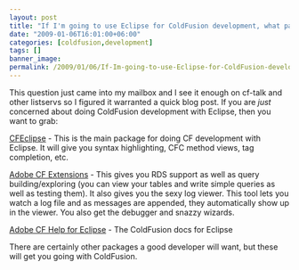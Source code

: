 ```yaml
---
layout: post
title: "If I'm going to use Eclipse for ColdFusion development, what packages do I need?"
date: "2009-01-06T16:01:00+06:00"
categories: [coldfusion,development]
tags: []
banner_image: 
permalink: /2009/01/06/If-Im-going-to-use-Eclipse-for-ColdFusion-development-what-packages-do-I-need
---
```


This question just came into my mailbox and I see it enough on cf-talk and other listservs so I figured it warranted a quick blog post. If you are <i>just</i> concerned about doing ColdFusion development with Eclipse, then you want to grab:

<a href="www.cfeclipse.org">CFEclipse</a> - This is the main package for doing CF development with Eclipse. It will give you syntax highlighting, CFC method views, tag completion, etc. 

<a href="http://download.macromedia.com/pub/coldfusion/8/eclipseextensions/CF801-Extensions-for-Eclipse.zip">Adobe CF Extensions</a> - This gives you RDS support as well as query building/exploring (you can view your tables and write simple queries as well as testing them). It also gives you the sexy log viewer. This tool lets you watch a log file and as messages are appended, they automatically show up in the viewer. You also get the debugger and snazzy wizards.

<a href="http://livedocs.adobe.com/coldfusion/8/com.adobe.coldfusion_help_8_1.0.1.jar">Adobe CF Help for Eclipse</a> - The ColdFusion docs for Eclipse

There are certainly other packages a good developer will want, but these will get you going with ColdFusion.